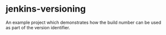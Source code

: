 # jenkins-versioning

An example project which demonstrates how the build number can be used as part of the version
identifier.
